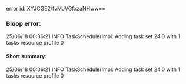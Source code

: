 error id: XYJCGE2/fvMJVGfxzaNHww==
### Bloop error:

25/06/18 00:36:21 INFO TaskSchedulerImpl: Adding task set 24.0 with 1 tasks resource profile 0
#### Short summary: 

25/06/18 00:36:21 INFO TaskSchedulerImpl: Adding task set 24.0 with 1 tasks resource profile 0